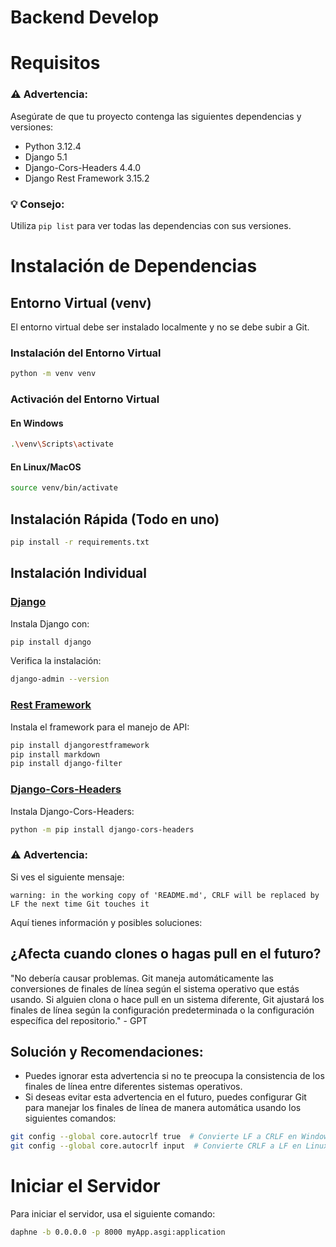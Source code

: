 # Backend Develop

# Requisitos

### ⚠️ **Advertencia:**

Asegúrate de que tu proyecto contenga las siguientes dependencias y versiones:

- Python 3.12.4
- Django 5.1
- Django-Cors-Headers 4.4.0
- Django Rest Framework 3.15.2

### 💡 **Consejo:**

Utiliza `pip list` para ver todas las dependencias con sus versiones.

# Instalación de Dependencias

## Entorno Virtual (venv)

El entorno virtual debe ser instalado localmente y no se debe subir a Git.

### Instalación del Entorno Virtual

```sh
python -m venv venv
```

### Activación del Entorno Virtual

#### En Windows

```sh
.\venv\Scripts\activate
```

#### En Linux/MacOS

```sh
source venv/bin/activate
```

## Instalación Rápida (Todo en uno)

```sh
pip install -r requirements.txt
```

## Instalación Individual

### [Django](https://www.djangoproject.com/)

Instala Django con:

```sh
pip install django
```

Verifica la instalación:

```sh
django-admin --version
```

### [Rest Framework](https://www.django-rest-framework.org/)

Instala el framework para el manejo de API:

```sh
pip install djangorestframework
pip install markdown
pip install django-filter
```

### [Django-Cors-Headers](https://pypi.org/project/django-cors-headers/)

Instala Django-Cors-Headers:

```sh
python -m pip install django-cors-headers
```

### ⚠️ **Advertencia:**

Si ves el siguiente mensaje:

```
warning: in the working copy of 'README.md', CRLF will be replaced by LF the next time Git touches it
```

Aquí tienes información y posibles soluciones:

## ¿Afecta cuando clones o hagas pull en el futuro?

"No debería causar problemas. Git maneja automáticamente las conversiones de finales de línea según el sistema operativo que estás usando. Si alguien clona o hace pull en un sistema diferente, Git ajustará los finales de línea según la configuración predeterminada o la configuración específica del repositorio." - GPT

## Solución y Recomendaciones:

- Puedes ignorar esta advertencia si no te preocupa la consistencia de los finales de línea entre diferentes sistemas operativos.
- Si deseas evitar esta advertencia en el futuro, puedes configurar Git para manejar los finales de línea de manera automática usando los siguientes comandos:

```sh
git config --global core.autocrlf true  # Convierte LF a CRLF en Windows.
git config --global core.autocrlf input  # Convierte CRLF a LF en Linux/macOS.
```

# Iniciar el Servidor

Para iniciar el servidor, usa el siguiente comando:

```sh
daphne -b 0.0.0.0 -p 8000 myApp.asgi:application
```
